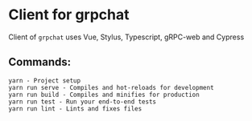 # Client for grpchat

Client of `grpchat` uses Vue, Stylus, Typescript, gRPC-web and Cypress

## Commands:

```
yarn - Project setup
yarn run serve - Compiles and hot-reloads for development
yarn run build - Compiles and minifies for production
yarn run test - Run your end-to-end tests
yarn run lint - Lints and fixes files
```
